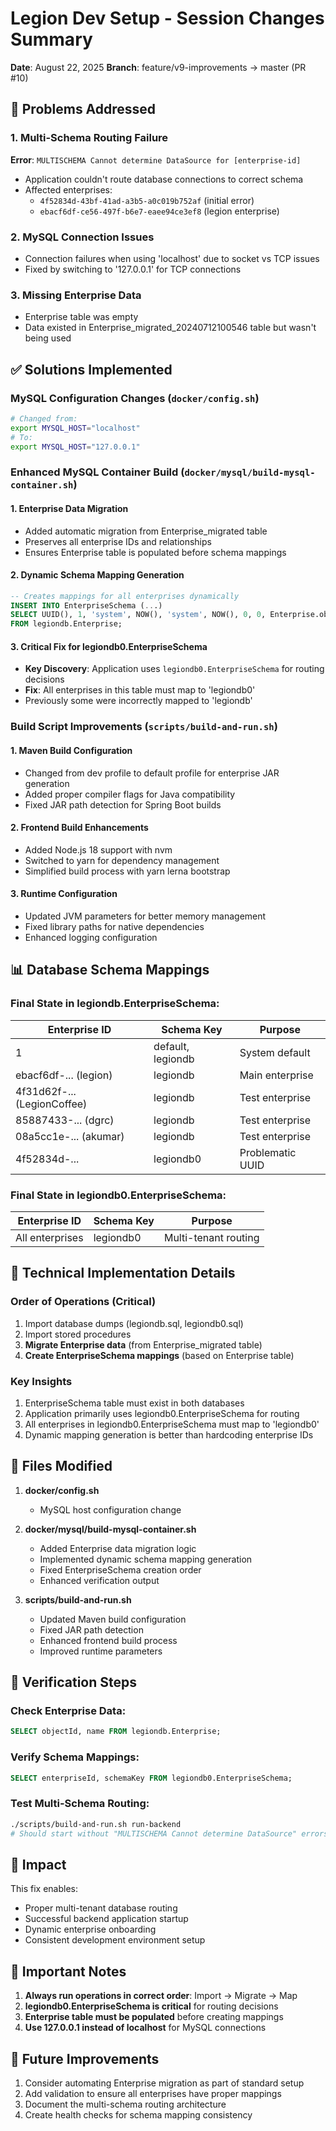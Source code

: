# Legion Dev Setup - Session Changes Summary
**Date**: August 22, 2025
**Branch**: feature/v9-improvements → master (PR #10)

## 🎯 Problems Addressed

### 1. Multi-Schema Routing Failure
**Error**: `MULTISCHEMA Cannot determine DataSource for [enterprise-id]`
- Application couldn't route database connections to correct schema
- Affected enterprises: 
  - `4f52834d-43bf-41ad-a3b5-a0c019b752af` (initial error)
  - `ebacf6df-ce56-497f-b6e7-eaee94ce3ef8` (legion enterprise)

### 2. MySQL Connection Issues
- Connection failures when using 'localhost' due to socket vs TCP issues
- Fixed by switching to '127.0.0.1' for TCP connections

### 3. Missing Enterprise Data
- Enterprise table was empty
- Data existed in Enterprise_migrated_20240712100546 table but wasn't being used

## ✅ Solutions Implemented

### MySQL Configuration Changes (`docker/config.sh`)
```bash
# Changed from:
export MYSQL_HOST="localhost"
# To:
export MYSQL_HOST="127.0.0.1"
```

### Enhanced MySQL Container Build (`docker/mysql/build-mysql-container.sh`)

#### 1. Enterprise Data Migration
- Added automatic migration from Enterprise_migrated table
- Preserves all enterprise IDs and relationships
- Ensures Enterprise table is populated before schema mappings

#### 2. Dynamic Schema Mapping Generation
```sql
-- Creates mappings for all enterprises dynamically
INSERT INTO EnterpriseSchema (...)
SELECT UUID(), 1, 'system', NOW(), 'system', NOW(), 0, 0, Enterprise.objectId, 'legiondb0'
FROM legiondb.Enterprise;
```

#### 3. Critical Fix for legiondb0.EnterpriseSchema
- **Key Discovery**: Application uses `legiondb0.EnterpriseSchema` for routing decisions
- **Fix**: All enterprises in this table must map to 'legiondb0'
- Previously some were incorrectly mapped to 'legiondb'

### Build Script Improvements (`scripts/build-and-run.sh`)

#### 1. Maven Build Configuration
- Changed from dev profile to default profile for enterprise JAR generation
- Added proper compiler flags for Java compatibility
- Fixed JAR path detection for Spring Boot builds

#### 2. Frontend Build Enhancements
- Added Node.js 18 support with nvm
- Switched to yarn for dependency management
- Simplified build process with yarn lerna bootstrap

#### 3. Runtime Configuration
- Updated JVM parameters for better memory management
- Fixed library paths for native dependencies
- Enhanced logging configuration

## 📊 Database Schema Mappings

### Final State in legiondb.EnterpriseSchema:
| Enterprise ID | Schema Key | Purpose |
|--------------|------------|---------|
| 1 | default, legiondb | System default |
| ebacf6df-... (legion) | legiondb | Main enterprise |
| 4f31d62f-... (LegionCoffee) | legiondb | Test enterprise |
| 85887433-... (dgrc) | legiondb | Test enterprise |
| 08a5cc1e-... (akumar) | legiondb | Test enterprise |
| 4f52834d-... | legiondb0 | Problematic UUID |

### Final State in legiondb0.EnterpriseSchema:
| Enterprise ID | Schema Key | Purpose |
|--------------|------------|---------|
| All enterprises | legiondb0 | Multi-tenant routing |

## 🔧 Technical Implementation Details

### Order of Operations (Critical)
1. Import database dumps (legiondb.sql, legiondb0.sql)
2. Import stored procedures
3. **Migrate Enterprise data** (from Enterprise_migrated table)
4. **Create EnterpriseSchema mappings** (based on Enterprise table)

### Key Insights
1. EnterpriseSchema table must exist in both databases
2. Application primarily uses legiondb0.EnterpriseSchema for routing
3. All enterprises in legiondb0.EnterpriseSchema must map to 'legiondb0'
4. Dynamic mapping generation is better than hardcoding enterprise IDs

## 📝 Files Modified

1. **docker/config.sh**
   - MySQL host configuration change

2. **docker/mysql/build-mysql-container.sh**
   - Added Enterprise data migration logic
   - Implemented dynamic schema mapping generation
   - Fixed EnterpriseSchema creation order
   - Enhanced verification output

3. **scripts/build-and-run.sh**
   - Updated Maven build configuration
   - Fixed JAR path detection
   - Enhanced frontend build process
   - Improved runtime parameters

## 🧪 Verification Steps

### Check Enterprise Data:
```sql
SELECT objectId, name FROM legiondb.Enterprise;
```

### Verify Schema Mappings:
```sql
SELECT enterpriseId, schemaKey FROM legiondb0.EnterpriseSchema;
```

### Test Multi-Schema Routing:
```bash
./scripts/build-and-run.sh run-backend
# Should start without "MULTISCHEMA Cannot determine DataSource" errors
```

## 🚀 Impact

This fix enables:
- Proper multi-tenant database routing
- Successful backend application startup
- Dynamic enterprise onboarding
- Consistent development environment setup

## 📌 Important Notes

1. **Always run operations in correct order**: Import → Migrate → Map
2. **legiondb0.EnterpriseSchema is critical** for routing decisions
3. **Enterprise table must be populated** before creating mappings
4. **Use 127.0.0.1 instead of localhost** for MySQL connections

## 🔄 Future Improvements

1. Consider automating Enterprise migration as part of standard setup
2. Add validation to ensure all enterprises have proper mappings
3. Document the multi-schema routing architecture
4. Create health checks for schema mapping consistency